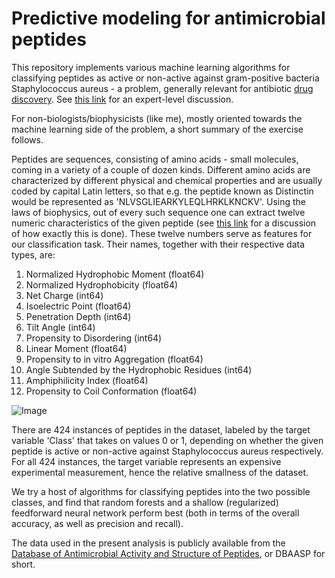 # Predictive modeling for antimicrobial peptides 

This repository implements various machine learning algorithms for classifying peptides as active or non-active against gram-positive bacteria Staphylococcus aureus - a problem, generally relevant for antibiotic [drug discovery](https://en.wikipedia.org/wiki/Drug_discovery). See [this link](https://sciforum.net/paper/view/conference/6359) for an expert-level discussion. 

For non-biologists/biophysicists (like me), mostly oriented towards the machine learning side of the problem, a short summary of the exercise follows. 

Peptides are sequences, consisting of amino acids - small molecules, coming in a variety of a couple of dozen kinds. Different amino acids are characterized by different physical and chemical properties and are usually coded by capital Latin letters, so that e.g. the peptide known as Distinctin would be represented as 'NLVSGLIEARKYLEQLHRKLKNCKV'. Using the laws of biophysics, out of every such sequence one can extract twelve numeric characteristics of the given peptide (see [this link](https://pubs.acs.org/doi/abs/10.1021/ci4007003) for a discussion of how exactly this is done). These twelve numbers serve as features for our classification task. Their names, together with their respective data types, are:

1. Normalized Hydrophobic Moment (float64)
1. Normalized Hydrophobicity (float64)                     
1. Net Charge (int64)                                      
1. Isoelectric Point (float64)                              
1. Penetration Depth (int64)                               
1. Tilt Angle (int64)                                         
1. Propensity to Disordering (int64)                         
1. Linear Moment (float64)                                    
1. Propensity to in vitro Aggregation (float64)               
1. Angle Subtended by the Hydrophobic Residues (int64)       
1. Amphiphilicity Index (float64)                            
1. Propensity to Coil Conformation (float64)   

![Image](https://github.com/dprugby/DBAASP/blob/master/img.png?raw=true)

There are 424 instances of peptides in the dataset, labeled by the target variable 'Class' that takes on values 0 or 1, depending on whether the given peptide is active or non-active against Staphylococcus aureus respectively. For all 424 instances, the target variable represents an expensive experimental measurement, hence the relative smallness of the dataset. 

We try a host of algorithms for classifying peptides into the two possible classes, and find that random forests and a shallow (regularized) feedforward neural network perform best (both in terms of the overall accuracy, as well as precision and recall).

The data used in the present analysis is publicly available from the [Database of Antimicrobial Activity and Structure of Peptides](https://dbaasp.org/), or DBAASP for short.
